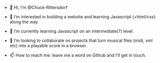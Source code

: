 - 👋 Hi, I’m @Chuck-Rittersdorf

- 👀 I’m interested in building a website and learning Javascript (+html/css) along the way.
 
- 🌱 I’m currently learning Javascript on an intermediate(?) level.

- 💞️ I’m looking to collaborate on projects that turn musical files (midi, xml etc) into a playable score in a browser.

- 📫 How to reach me: leave me a word on Github and I'll get in touch.

<!---
Chuck-Rittersdorf/Chuck-Rittersdorf is a ✨ special ✨ repository because its `README.md` (this file) appears on your GitHub profile.
You can click the Preview link to take a look at your changes.
--->

